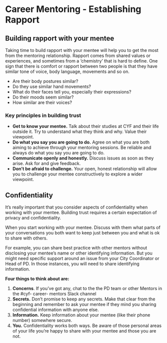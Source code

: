 # Career Mentoring - Establishing Rapport

## **Building rapport with your mentee**

Taking time to build rapport with your mentee will help you to get the most from the mentoring relationship. Rapport comes from shared values or experiences, and sometimes from a ‘chemistry’ that is hard to define. One sign that there is comfort or rapport between two people is that they have similar tone of voice, body language, movements and so on.

* Are their body postures similar?
* Do they use similar hand movements?
* What do their faces tell you, especially their expressions?
* Do their moods seem similar?
* How similar are their voices?

### **Key principles in building trust**

* **Get to know your mentee.**  Talk about their studies at CYF and their life outside it.  Try to understand what they think and why.  Value their viewpoint.
* **Do what you say you are going to do.**  Agree on what you are both aiming to achieve through your mentoring sessions.  Be reliable and always do what you say you are going to do.
* **Communicate openly and honestly.**  Discuss issues as soon as they arise.  Ask for and give feedback.
* **Don’t be afraid to challenge.**  Your open, honest relationship will allow you to challenge your mentee constructively to explore a wider viewpoint.

## **Confidentiality**

It’s really important that you consider aspects of confidentiality when working with your mentee. Building trust requires a certain expectation of privacy and confidentiality. 

When you start working with your mentee. Discuss with them what parts of your conversations you both want to keep just between you and what is ok to share with others. 

For example, you can share best practice with other mentors without disclosing your mentee’s name or other identifying information. But you might need specific support around an issue from your City Coordinator or Head of PD. In those instances, you will need to share identifying information.

**Four things to think about are:**

1. **Concerns**. If you’ve got any, chat to the the PD team or other Mentors in the \#cyf- career- mentors Slack channel
2. **Secrets.** Don’t promise to keep any secrets.  Make that clear from the beginning and remember to ask your mentee if they mind you sharing confidential information with anyone else.
3. **Information.** Keep information about your mentee \(like their phone number\) somewhere secure.  
4. **You.**  Confidentiality works both ways.  Be aware of those personal areas of your life you’re happy to share with your mentee and those you are not.

